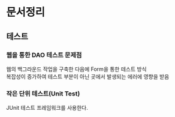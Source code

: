 # 문서정리

## 테스트
### 웹을 통한 DAO 테스트 문제점
웹의 백그라운드 작업을 구축한 다음에 Form을 통한 테스트 방식<br>
복잡성이 증가하여 테스트 부분이 아닌 곳에서 발생되는 에러에 영향을 받음

### 작은 단위 테스트(Unit Test)
JUnit 테스트 프레임워크를 사용한다. 